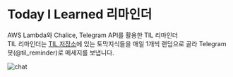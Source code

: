 # Today I Learned 리마인더
AWS Lambda와 Chalice, Telegram API를 활용한 TIL 리마인더    
TIL 리마인더는 [TIL 저장소](https://github.com/jmpark6846/til)에 있는 토막지식들을 매일 1개씩 랜덤으로 골라 Telegram 봇(@til_reminder)로 메세지를 보냅니다.


![chat]()